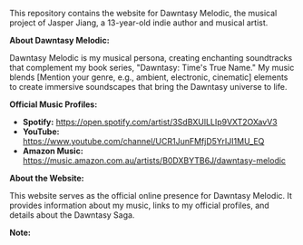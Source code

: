 This repository contains the website for Dawntasy Melodic, the musical project of Jasper Jiang, a 13-year-old indie author and musical artist.

**About Dawntasy Melodic:**

Dawntasy Melodic is my musical persona, creating enchanting soundtracks that complement my book series, "Dawntasy: Time's True Name." My music blends [Mention your genre, e.g., ambient, electronic, cinematic] elements to create immersive soundscapes that bring the Dawntasy universe to life.

**Official Music Profiles:**

* **Spotify:** https://open.spotify.com/artist/3SdBXUlLLIp9VXT2OXavV3
* **YouTube:** https://www.youtube.com/channel/UCR1JunFMfjD5YrIJI1MU_EQ
* **Amazon Music:** https://music.amazon.com.au/artists/B0DXBYTB6J/dawntasy-melodic

**About the Website:**

This website serves as the official online presence for Dawntasy Melodic. It provides information about my music, links to my official profiles, and details about the Dawntasy Saga.

**Note:**


